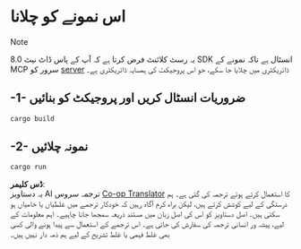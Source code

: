 <!--
CO_OP_TRANSLATOR_METADATA:
{
  "original_hash": "e3813a6ea19657d0cff0c2d1a1ffd324",
  "translation_date": "2025-08-18T18:11:12+00:00",
  "source_file": "03-GettingStarted/02-client/solution/rust/README.md",
  "language_code": "ur"
}
-->
# اس نمونے کو چلانا

> [!NOTE]
> یہ رسٹ کلائنٹ فرض کرتا ہے کہ آپ کے پاس ڈاٹ نیٹ 8.0 SDK انسٹال ہے تاکہ نمونے کے MCP سرور کو [server](../../../../../../03-GettingStarted/02-client/solution/server) ڈائریکٹری میں چلایا جا سکے، جو اس پروجیکٹ کی ہمسایہ ڈائریکٹری ہے۔

## -1- ضروریات انسٹال کریں اور پروجیکٹ کو بنائیں

```bash
cargo build
```

## -2- نمونہ چلائیں

```bash
cargo run
```

**ڈس کلیمر**:  
یہ دستاویز AI ترجمہ سروس [Co-op Translator](https://github.com/Azure/co-op-translator) کا استعمال کرتے ہوئے ترجمہ کی گئی ہے۔ ہم درستگی کے لیے کوشش کرتے ہیں، لیکن براہ کرم آگاہ رہیں کہ خودکار ترجمے میں غلطیاں یا خامیاں ہو سکتی ہیں۔ اصل دستاویز کو اس کی اصل زبان میں مستند ذریعہ سمجھا جانا چاہیے۔ اہم معلومات کے لیے، پیشہ ور انسانی ترجمہ کی سفارش کی جاتی ہے۔ اس ترجمے کے استعمال سے پیدا ہونے والی کسی بھی غلط فہمی یا غلط تشریح کے لیے ہم ذمہ دار نہیں ہیں۔